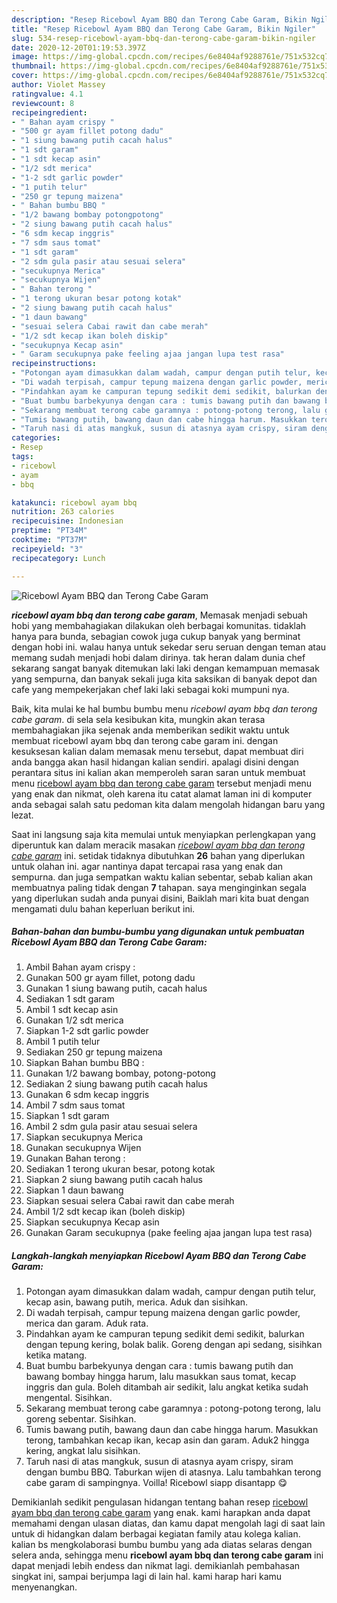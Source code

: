```yaml
---
description: "Resep Ricebowl Ayam BBQ dan Terong Cabe Garam, Bikin Ngiler"
title: "Resep Ricebowl Ayam BBQ dan Terong Cabe Garam, Bikin Ngiler"
slug: 534-resep-ricebowl-ayam-bbq-dan-terong-cabe-garam-bikin-ngiler
date: 2020-12-20T01:19:53.397Z
image: https://img-global.cpcdn.com/recipes/6e8404af9288761e/751x532cq70/ricebowl-ayam-bbq-dan-terong-cabe-garam-foto-resep-utama.jpg
thumbnail: https://img-global.cpcdn.com/recipes/6e8404af9288761e/751x532cq70/ricebowl-ayam-bbq-dan-terong-cabe-garam-foto-resep-utama.jpg
cover: https://img-global.cpcdn.com/recipes/6e8404af9288761e/751x532cq70/ricebowl-ayam-bbq-dan-terong-cabe-garam-foto-resep-utama.jpg
author: Violet Massey
ratingvalue: 4.1
reviewcount: 8
recipeingredient:
- " Bahan ayam crispy "
- "500 gr ayam fillet potong dadu"
- "1 siung bawang putih cacah halus"
- "1 sdt garam"
- "1 sdt kecap asin"
- "1/2 sdt merica"
- "1-2 sdt garlic powder"
- "1 putih telur"
- "250 gr tepung maizena"
- " Bahan bumbu BBQ "
- "1/2 bawang bombay potongpotong"
- "2 siung bawang putih cacah halus"
- "6 sdm kecap inggris"
- "7 sdm saus tomat"
- "1 sdt garam"
- "2 sdm gula pasir atau sesuai selera"
- "secukupnya Merica"
- "secukupnya Wijen"
- " Bahan terong "
- "1 terong ukuran besar potong kotak"
- "2 siung bawang putih cacah halus"
- "1 daun bawang"
- "sesuai selera Cabai rawit dan cabe merah"
- "1/2 sdt kecap ikan boleh diskip"
- "secukupnya Kecap asin"
- " Garam secukupnya pake feeling ajaa jangan lupa test rasa"
recipeinstructions:
- "Potongan ayam dimasukkan dalam wadah, campur dengan putih telur, kecap asin, bawang putih, merica. Aduk dan sisihkan."
- "Di wadah terpisah, campur tepung maizena dengan garlic powder, merica dan garam. Aduk rata."
- "Pindahkan ayam ke campuran tepung sedikit demi sedikit, balurkan dengan tepung kering, bolak balik. Goreng dengan api sedang, sisihkan ketika matang."
- "Buat bumbu barbekyunya dengan cara : tumis bawang putih dan bawang bombay hingga harum, lalu masukkan saus tomat, kecap inggris dan gula. Boleh ditambah air sedikit, lalu angkat ketika sudah mengental. Sisihkan."
- "Sekarang membuat terong cabe garamnya : potong-potong terong, lalu goreng sebentar. Sisihkan."
- "Tumis bawang putih, bawang daun dan cabe hingga harum. Masukkan terong, tambahkan kecap ikan, kecap asin dan garam. Aduk2 hingga kering, angkat lalu sisihkan."
- "Taruh nasi di atas mangkuk, susun di atasnya ayam crispy, siram dengan bumbu BBQ. Taburkan wijen di atasnya. Lalu tambahkan terong cabe garam di sampingnya. Voilla! Ricebowl siapp disantapp 😋"
categories:
- Resep
tags:
- ricebowl
- ayam
- bbq

katakunci: ricebowl ayam bbq 
nutrition: 263 calories
recipecuisine: Indonesian
preptime: "PT34M"
cooktime: "PT37M"
recipeyield: "3"
recipecategory: Lunch

---
```



![Ricebowl Ayam BBQ dan Terong Cabe Garam](https://img-global.cpcdn.com/recipes/6e8404af9288761e/751x532cq70/ricebowl-ayam-bbq-dan-terong-cabe-garam-foto-resep-utama.jpg)

<b><i>ricebowl ayam bbq dan terong cabe garam</i></b>, Memasak menjadi sebuah hobi yang membahagiakan dilakukan oleh berbagai komunitas. tidaklah hanya para bunda, sebagian cowok juga cukup banyak yang berminat dengan hobi ini. walau hanya untuk sekedar seru seruan dengan teman atau memang sudah menjadi hobi dalam dirinya. tak heran dalam dunia chef sekarang sangat banyak ditemukan laki laki dengan kemampuan memasak yang sempurna, dan banyak sekali juga kita saksikan di banyak depot dan cafe yang mempekerjakan chef laki laki sebagai koki mumpuni nya.

Baik, kita mulai ke hal bumbu bumbu menu <i>ricebowl ayam bbq dan terong cabe garam</i>. di sela sela kesibukan kita, mungkin akan terasa membahagiakan jika sejenak anda memberikan sedikit waktu untuk membuat ricebowl ayam bbq dan terong cabe garam ini. dengan kesuksesan kalian dalam memasak menu tersebut, dapat membuat diri anda bangga akan hasil hidangan kalian sendiri. apalagi disini dengan perantara situs ini kalian akan memperoleh saran saran untuk membuat menu <u>ricebowl ayam bbq dan terong cabe garam</u> tersebut menjadi menu yang enak dan nikmat, oleh karena itu catat alamat laman ini di komputer anda sebagai salah satu pedoman kita dalam mengolah hidangan baru yang lezat.




Saat ini langsung saja kita memulai untuk menyiapkan perlengkapan yang diperuntuk kan dalam meracik masakan <u><i>ricebowl ayam bbq dan terong cabe garam</i></u> ini. setidak tidaknya dibutuhkan <b>26</b> bahan yang diperlukan untuk olahan ini. agar nantinya dapat tercapai rasa yang enak dan sempurna. dan juga sempatkan waktu kalian sebentar, sebab kalian akan membuatnya paling tidak dengan <b>7</b> tahapan. saya menginginkan segala yang diperlukan sudah anda punyai disini, Baiklah mari kita buat dengan mengamati dulu bahan keperluan berikut ini.

<!--inarticleads1-->

##### Bahan-bahan dan bumbu-bumbu yang digunakan untuk pembuatan Ricebowl Ayam BBQ dan Terong Cabe Garam:

1. Ambil  Bahan ayam crispy :
1. Gunakan 500 gr ayam fillet, potong dadu
1. Gunakan 1 siung bawang putih, cacah halus
1. Sediakan 1 sdt garam
1. Ambil 1 sdt kecap asin
1. Gunakan 1/2 sdt merica
1. Siapkan 1-2 sdt garlic powder
1. Ambil 1 putih telur
1. Sediakan 250 gr tepung maizena
1. Siapkan  Bahan bumbu BBQ :
1. Gunakan 1/2 bawang bombay, potong-potong
1. Sediakan 2 siung bawang putih cacah halus
1. Gunakan 6 sdm kecap inggris
1. Ambil 7 sdm saus tomat
1. Siapkan 1 sdt garam
1. Ambil 2 sdm gula pasir atau sesuai selera
1. Siapkan secukupnya Merica
1. Gunakan secukupnya Wijen
1. Gunakan  Bahan terong :
1. Sediakan 1 terong ukuran besar, potong kotak
1. Siapkan 2 siung bawang putih cacah halus
1. Siapkan 1 daun bawang
1. Siapkan sesuai selera Cabai rawit dan cabe merah
1. Ambil 1/2 sdt kecap ikan (boleh diskip)
1. Siapkan secukupnya Kecap asin
1. Gunakan  Garam secukupnya (pake feeling ajaa jangan lupa test rasa)




<!--inarticleads2-->

##### Langkah-langkah menyiapkan Ricebowl Ayam BBQ dan Terong Cabe Garam:

1. Potongan ayam dimasukkan dalam wadah, campur dengan putih telur, kecap asin, bawang putih, merica. Aduk dan sisihkan.
1. Di wadah terpisah, campur tepung maizena dengan garlic powder, merica dan garam. Aduk rata.
1. Pindahkan ayam ke campuran tepung sedikit demi sedikit, balurkan dengan tepung kering, bolak balik. Goreng dengan api sedang, sisihkan ketika matang.
1. Buat bumbu barbekyunya dengan cara : tumis bawang putih dan bawang bombay hingga harum, lalu masukkan saus tomat, kecap inggris dan gula. Boleh ditambah air sedikit, lalu angkat ketika sudah mengental. Sisihkan.
1. Sekarang membuat terong cabe garamnya : potong-potong terong, lalu goreng sebentar. Sisihkan.
1. Tumis bawang putih, bawang daun dan cabe hingga harum. Masukkan terong, tambahkan kecap ikan, kecap asin dan garam. Aduk2 hingga kering, angkat lalu sisihkan.
1. Taruh nasi di atas mangkuk, susun di atasnya ayam crispy, siram dengan bumbu BBQ. Taburkan wijen di atasnya. Lalu tambahkan terong cabe garam di sampingnya. Voilla! Ricebowl siapp disantapp 😋




Demikianlah sedikit pengulasan hidangan tentang bahan resep <u>ricebowl ayam bbq dan terong cabe garam</u> yang enak. kami harapkan anda dapat memahami dengan ulasan diatas, dan kamu dapat mengolah lagi di saat lain untuk di hidangkan dalam berbagai kegiatan family atau kolega kalian. kalian bs mengkolaborasi bumbu bumbu yang ada diatas selaras dengan selera anda, sehingga menu <b>ricebowl ayam bbq dan terong cabe garam</b> ini dapat menjadi lebih endess dan nikmat lagi. demikianlah pembahasan singkat ini, sampai berjumpa lagi di lain hal. kami harap hari kamu menyenangkan.

